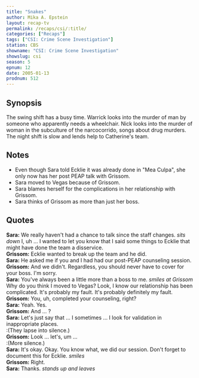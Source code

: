 ```yaml
---
title: "Snakes"
author: Mika A. Epstein
layout: recap-tv
permalink: /recaps/csi/:title/
categories: ["Recaps"]
tags: ["CSI: Crime Scene Investigation"]
station: CBS
showname: "CSI: Crime Scene Investigation"
showslug: csi
season: 5  
epnum: 12 
date: 2005-01-13
prodnum: 512 
---
```


## Synopsis

The swing shift has a busy time. Warrick looks into the murder of man by someone who apparently needs a wheelchair. Nick looks into the murder of woman in the subculture of the narcocorrido, songs about drug murders. The night shift is slow and lends help to Catherine's team.

## Notes

* Even though Sara told Ecklie it was already done in "Mea Culpa", she only now has her post PEAP talk with Grissom.  
* Sara moved to Vegas because of Grissom.  
* Sara blames herself for the complications in her relationship with Grissom.  
* Sara thinks of Grissom as more than just her boss.

## Quotes

**Sara:** We really haven't had a chance to talk since the staff changes. _sits down_ I, uh ... I wanted to let you know that I said some things to Ecklie that might have done the team a disservice.  
**Grissom:** Ecklie wanted to break up the team and he did.  
**Sara:** He asked me if you and I had had our post-PEAP counseling session.  
**Grissom:** And we didn't. Regardless, you should never have to cover for your boss. I'm sorry.  
**Sara:** You've always been a little more than a boss to me. _smiles at Grissom_ Why do you think I moved to Vegas? Look, I know our relationship has been complicated. It's probably my fault. It's probably definitely my fault.  
**Grissom:** You, uh, completed your counseling, right?  
**Sara:** Yeah. Yes.  
**Grissom:** And ... ?  
**Sara:** Let's just say that ... I sometimes ... I look for validation in inappropriate places.  
:(They lapse into silence.)  
**Grissom:** Look ... let's, um ...  
:(More silence.)  
**Sara:** It's okay. Okay. You know what, we did our session. Don't forget to document this for Ecklie. _smiles_  
**Grissom:** Right.  
**Sara:** Thanks. _stands up and leaves_